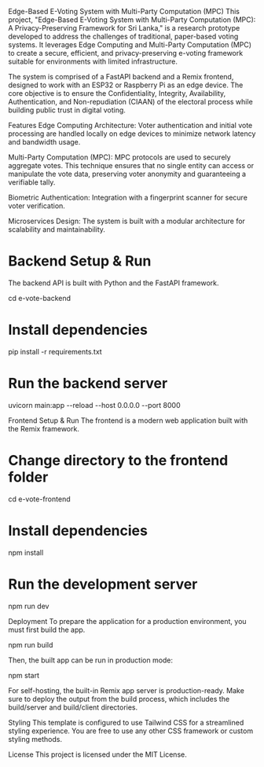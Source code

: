 Edge-Based E-Voting System with Multi-Party Computation (MPC)
This project, "Edge-Based E-Voting System with Multi-Party Computation (MPC): A Privacy-Preserving Framework for Sri Lanka," is a research prototype developed to address the challenges of traditional, paper-based voting systems. It leverages Edge Computing and Multi-Party Computation (MPC) to create a secure, efficient, and privacy-preserving e-voting framework suitable for environments with limited infrastructure.

The system is comprised of a FastAPI backend and a Remix frontend, designed to work with an ESP32 or Raspberry Pi as an edge device. The core objective is to ensure the Confidentiality, Integrity, Availability, Authentication, and Non-repudiation (CIAAN) of the electoral process while building public trust in digital voting.

Features
Edge Computing Architecture: Voter authentication and initial vote processing are handled locally on edge devices to minimize network latency and bandwidth usage.

Multi-Party Computation (MPC): MPC protocols are used to securely aggregate votes. This technique ensures that no single entity can access or manipulate the vote data, preserving voter anonymity and guaranteeing a verifiable tally.

Biometric Authentication: Integration with a fingerprint scanner for secure voter verification.

Microservices Design: The system is built with a modular architecture for scalability and maintainability.

# Backend Setup & Run
The backend API is built with Python and the FastAPI framework.

cd e-vote-backend
# Install dependencies
pip install -r requirements.txt
# Run the backend server
uvicorn main:app --reload --host 0.0.0.0 --port 8000

Frontend Setup & Run
The frontend is a modern web application built with the Remix framework.

# Change directory to the frontend folder
cd e-vote-frontend 
# Install dependencies
npm install
# Run the development server
npm run dev

Deployment
To prepare the application for a production environment, you must first build the app.

npm run build

Then, the built app can be run in production mode:

npm start

For self-hosting, the built-in Remix app server is production-ready. Make sure to deploy the output from the build process, which includes the build/server and build/client directories.

Styling
This template is configured to use Tailwind CSS for a streamlined styling experience. You are free to use any other CSS framework or custom styling methods.

License
This project is licensed under the MIT License.
